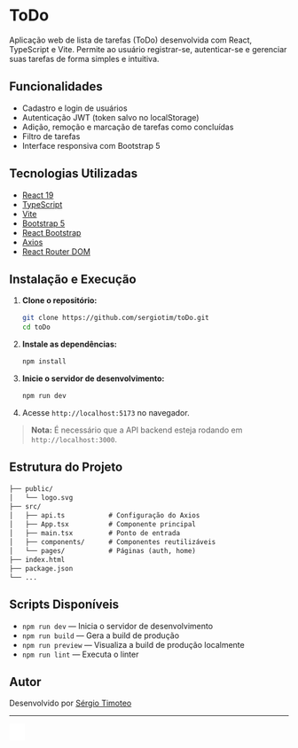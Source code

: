 # ToDo

Aplicação web de lista de tarefas (ToDo) desenvolvida com React, TypeScript e Vite. Permite ao usuário registrar-se, autenticar-se e gerenciar suas tarefas de forma simples e intuitiva.

## Funcionalidades
- Cadastro e login de usuários
- Autenticação JWT (token salvo no localStorage)
- Adição, remoção e marcação de tarefas como concluídas
- Filtro de tarefas
- Interface responsiva com Bootstrap 5

## Tecnologias Utilizadas
- [React 19](https://react.dev/)
- [TypeScript](https://www.typescriptlang.org/)
- [Vite](https://vitejs.dev/)
- [Bootstrap 5](https://getbootstrap.com/)
- [React Bootstrap](https://react-bootstrap.github.io/)
- [Axios](https://axios-http.com/)
- [React Router DOM](https://reactrouter.com/)

## Instalação e Execução

1. **Clone o repositório:**
   ```bash
   git clone https://github.com/sergiotim/toDo.git
   cd toDo
   ```
2. **Instale as dependências:**
   ```bash
   npm install
   ```
3. **Inicie o servidor de desenvolvimento:**
   ```bash
   npm run dev
   ```
4. Acesse `http://localhost:5173` no navegador.

> **Nota:** É necessário que a API backend esteja rodando em `http://localhost:3000`.

## Estrutura do Projeto
```
├── public/
│   └── logo.svg
├── src/
│   ├── api.ts           # Configuração do Axios
│   ├── App.tsx          # Componente principal
│   ├── main.tsx         # Ponto de entrada
│   ├── components/      # Componentes reutilizáveis
│   └── pages/           # Páginas (auth, home)
├── index.html
├── package.json
└── ...
```

## Scripts Disponíveis
- `npm run dev` — Inicia o servidor de desenvolvimento
- `npm run build` — Gera a build de produção
- `npm run preview` — Visualiza a build de produção localmente
- `npm run lint` — Executa o linter

## Autor
Desenvolvido por [Sérgio Timoteo](https://github.com/sergiotim)

---

![Logo](public/logo.svg)
